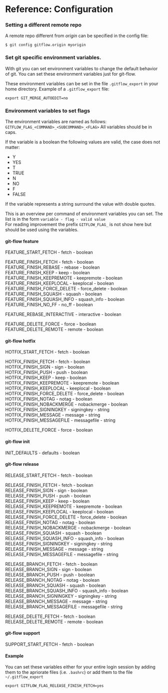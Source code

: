 # Reference: Configuration

### Setting a different remote repo
A remote repo different from _origin_ can be specified in the config file:

`$ git config gitflow.origin myorigin`

### Set git specific environment variables.
With git you can set environment variables to change the default behavior of 
git. You can set these environment variables just for git-flow.

These environment variables can be set in the file `.gitflow_export` in your 
home directory. 
Example of a `.gitflow_export` file:

    export GIT_MERGE_AUTOEDIT=no

### Environment variables to set flags
The environment variables are named as follows:
`GITFLOW_FLAG_<COMMAND>_<SUBCOMMAND>_<FLAG>`
All variables should be in caps.

If the variable is a boolean the following values are valid, the case does not 
matter:
* Y
* YES
* T
* TRUE
* N
* NO
* F
* FALSE

If the variable represents a string surround the value with double quotes.

This is an overview per command of environment variables you can set. The list 
is in the form `variable - flag - valid value`  
For reading improvement the prefix `GITFLOW_FLAG_` is not show here but should 
be used using the variables. 
#### git-flow feature
FEATURE_START_FETCH - fetch - boolean

FEATURE_FINISH_FETCH - fetch - boolean  
FEATURE_FINISH_REBASE - rebase - boolean  
FEATURE_FINISH_KEEP - keep - boolean  
FEATURE_FINISH_KEEPREMOTE - keepremote - boolean  
FEATURE_FINISH_KEEPLOCAL - keeplocal - boolean  
FEATURE_FINISH_FORCE_DELETE - force_delete - boolean  
FEATURE_FINISH_SQUASH - squash - boolean  
FEATURE_FINISH_SQUASH_INFO - squash_info - boolean  
FEATURE_FINISH_NO_FF - no_ff - boolean  

FEATURE_REBASE_INTERACTIVE - interactive - boolean  

FEATURE_DELETE_FORCE - force - boolean  
FEATURE_DELETE_REMOTE - remote - boolean  

#### git-flow hotfix
HOTFIX_START_FETCH - fetch - boolean  

HOTFIX_FINISH_FETCH - fetch - boolean  
HOTFIX_FINISH_SIGN - sign - boolean  
HOTFIX_FINISH_PUSH - push - boolean  
HOTFIX_FINISH_KEEP - keep - boolean  
HOTFIX_FINISH_KEEPREMOTE - keepremote - boolean  
HOTFIX_FINISH_KEEPLOCAL - keeplocal - boolean  
HOTFIX_FINISH_FORCE_DELETE - force_delete - boolean  
HOTFIX_FINISH_NOTAG - notag - boolean  
HOTFIX_FINISH_NOBACKMERGE - nobackmerge - boolean  
HOTFIX_FINISH_SIGNINGKEY - signingkey - string  
HOTFIX_FINISH_MESSAGE - message - string  
HOTFIX_FINISH_MESSAGEFILE - messagefile - string  

HOTFIX_DELETE_FORCE - force - boolean  

#### git-flow init
INIT_DEFAULTS - defaults - boolean  

#### git-flow release
RELEASE_START_FETCH - fetch - boolean  

RELEASE_FINISH_FETCH - fetch - boolean  
RELEASE_FINISH_SIGN - sign - boolean  
RELEASE_FINISH_PUSH - push - boolean  
RELEASE_FINISH_KEEP - keep - boolean  
RELEASE_FINISH_KEEPREMOTE - keepremote - boolean  
RELEASE_FINISH_KEEPLOCAL - keeplocal - boolean  
RELEASE_FINISH_FORCE_DELETE - force_delete - boolean  
RELEASE_FINISH_NOTAG - notag - boolean  
RELEASE_FINISH_NOBACKMERGE - nobackmerge - boolean  
RELEASE_FINISH_SQUASH - squash - boolean  
RELEASE_FINISH_SQUASH_INFO - squash_info - boolean  
RELEASE_FINISH_SIGNINGKEY - signingkey - string  
RELEASE_FINISH_MESSAGE - message - string  
RELEASE_FINISH_MESSAGEFILE - messagefile - string  

RELEASE_BRANCH_FETCH - fetch - boolean  
RELEASE_BRANCH_SIGN - sign - boolean  
RELEASE_BRANCH_PUSH - push - boolean  
RELEASE_BRANCH_NOTAG - notag - boolean  
RELEASE_BRANCH_SQUASH - squash - boolean  
RELEASE_BRANCH_SQUASH_INFO - squash_info - boolean  
RELEASE_BRANCH_SIGNINGKEY - signingkey - string  
RELEASE_BRANCH_MESSAGE - message - string  
RELEASE_BRANCH_MESSAGEFILE - messagefile - string  

RELEASE_DELETE_FETCH - fetch - boolean  
RELEASE_DELETE_REMOTE - remote - boolean  

#### git-flow support
SUPPORT_START_FETCH - fetch - boolean  

#### Example
You can set these variables either for your entire login session by adding them 
to the apriorate files (i.e. `.bashrc`) or add them to the file 
`~/.gitflow_export`  

    export GITFLOW_FLAG_RELEASE_FINISH_FETCH=yes